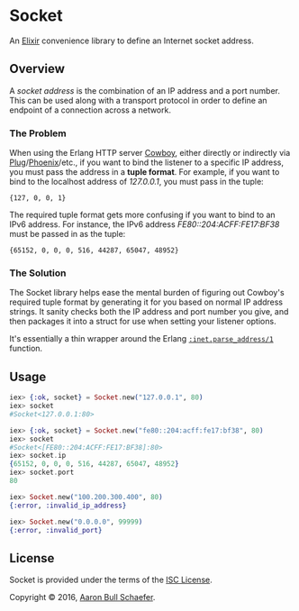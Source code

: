 Socket
======

An [Elixir][] convenience library to define an Internet socket address.

[Elixir]: http://elixir-lang.org/

Overview
--------

A *socket address* is the combination of an IP address and a port number. This
can be used along with a transport protocol in order to define an endpoint of
a connection across a network.

### The Problem

When using the Erlang HTTP server [Cowboy][], either directly or indirectly via
[Plug][]/[Phoenix][]/etc., if you want to bind the listener to a specific IP
address, you must pass the address in a **tuple format**. For example, if you
want to bind to the localhost address of _127.0.0.1_, you must pass in the
tuple:

    {127, 0, 0, 1}

The required tuple format gets more confusing if you want to bind to an IPv6
address. For instance, the IPv6 address _FE80::204:ACFF:FE17:BF38_ must be
passed in as the tuple:

    {65152, 0, 0, 0, 516, 44287, 65047, 48952}

[Cowboy]: https://github.com/ninenines/cowboy
[Plug]: https://github.com/elixir-lang/plug
[Phoenix]: http://www.phoenixframework.org/

### The Solution

The Socket library helps ease the mental burden of figuring out Cowboy's
required tuple format by generating it for you based on normal IP address
strings. It sanity checks both the IP address and port number you give, and
then packages it into a struct for use when setting your listener options.

It's essentially a thin wrapper around the Erlang [`:inet.parse_address/1`][]
function.

[`:inet.parse_address/1`]: http://erlang.org/doc/man/inet.html#parse_address-1

Usage
-----

```elixir
iex> {:ok, socket} = Socket.new("127.0.0.1", 80)
iex> socket
#Socket<127.0.0.1:80>

iex> {:ok, socket} = Socket.new("fe80::204:acff:fe17:bf38", 80)
iex> socket
#Socket<[FE80::204:ACFF:FE17:BF38]:80>
iex> socket.ip
{65152, 0, 0, 0, 516, 44287, 65047, 48952}
iex> socket.port
80

iex> Socket.new("100.200.300.400", 80)
{:error, :invalid_ip_address}

iex> Socket.new("0.0.0.0", 99999)
{:error, :invalid_port}
```

License
-------

Socket is provided under the terms of the
[ISC License](https://en.wikipedia.org/wiki/ISC_license).

Copyright &copy; 2016, [Aaron Bull Schaefer](mailto:aaron@elasticdog.com).
